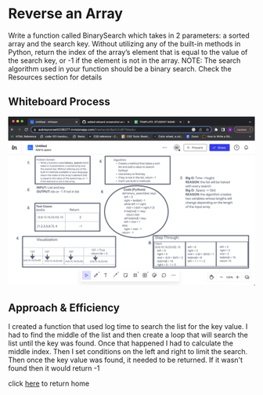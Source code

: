# Reverse an Array
<!-- Description of the challenge -->
Write a function called BinarySearch which takes in 2 parameters: a sorted array and the search key. Without utilizing any of the built-in methods in Python, return the index of the array’s element that is equal to the value of the search key, or -1 if the element is not in the array.
NOTE: The search algorithm used in your function should be a binary search.
Check the Resources section for details

## Whiteboard Process
<!-- Embedded whiteboard image -->
![whiteboard](./abs.png)

## Approach & Efficiency
<!-- What approach did you take? Discuss Why. What is the Big O space/time for this approach? -->
I created a function that used log time to search the list for the key value. I had to find the middle of the list and then create a loop that will search the list until the key was found. Once that happened I had to calculate the middle index. Then I set conditions on the left and right to limit the search. Then once the key value was found, it needed to be returned. If it wasn't found then it would return -1

click [here](../../README.md) to return home
